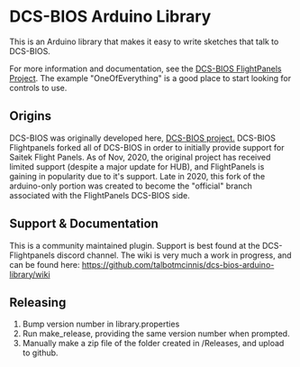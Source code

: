 # DCS-BIOS Arduino Library

This is an Arduino library that makes it easy to write sketches that talk to DCS-BIOS.

For more information and documentation, see the [DCS-BIOS FlightPanels Project](https://github.com/DCSFlightpanels).  The example "OneOfEverything" is a good place to start looking for controls to use.

## Origins

DCS-BIOS was originally developed here, [DCS-BIOS project.](https://github.com/dcs-bios/dcs-bios)  DCS-BIOS Flightpanels forked all of DCS-BIOS in order to initially provide support for Saitek Flight Panels.  As of Nov, 2020, the original project has received limited support (despite a major update for HUB), and FlightPanels is gaining in popularity due to it's support.  Late in 2020, this fork of the arduino-only portion was created to become the "official" branch associated with the FlightPanels DCS-BIOS side.

## Support & Documentation

This is a community maintained plugin.  Support is best found at the DCS-Flightpanels discord channel.  The wiki is very much a work in progress, and can be found here: https://github.com/talbotmcinnis/dcs-bios-arduino-library/wiki

## Releasing

1. Bump version number in library.properties
2. Run make_release, providing the same version number when prompted.
3. Manually make a zip file of the folder created in /Releases, and upload to github.
